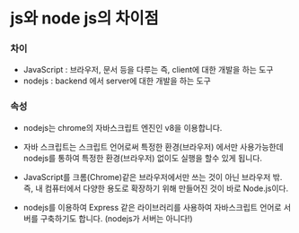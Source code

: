 # js와 node js의 차이점

### 차이

- JavaScript : 브라우저, 문서 등을 다루는 즉, client에 대한 개발을 하는 도구
- nodejs : backend 에서 server에 대한 개발을 하는 도구

### 속성

- nodejs는 chrome의 자바스크립트 엔진인 v8을 이용합니다.

- 자바 스크립트는 스크립트 언어로써 특정한 환경(브라우저) 에서만 사용가능한데
nodejs를 통하여 특정한 환경(브라우저) 없이도 실행을 할수 있게 됩니다.

- JavaScript를 크롬(Chrome)같은 브라우저에서만 쓰는 것이 아닌 브라우저 밖. 즉, 내 컴퓨터에서 다양한 용도로 확장하기 위해 만들어진 것이 바로 Node.js이다.

- nodejs를 이용하여 Express 같은 라이브러리를 사용하여 자바스크립트 언어로 서버를 구축하기도 합니다. (nodejs가 서버는 아니다!)